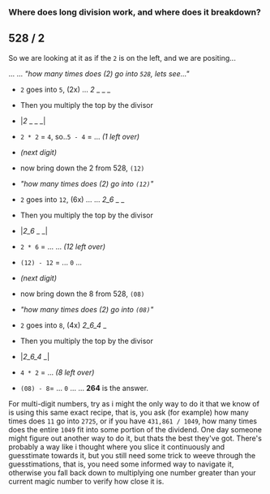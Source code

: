 ### Where does long division work, and where does it breakdown?
## 528 / 2

So we are looking at it as if the `2` is on the left, and we are positing...

... ... *"how many times does (2) go into `528`,       lets see..."*

- `2` goes into `5`, (2x) ...                  _2_ _ _ _
- Then you multiply the top by the divisor
-  |_2_ _ _ _|
- `2 * 2` = `4`, so..`5 - 4` =  ... *(1 left over)*
- *(next digit)*
- now bring down the 2 from 528,   `(12)`

- *"how many times does (2) go into `(12)`"*
- `2` goes into `12`, (6x)  ... ...            _2_6_ _ _
- Then you multiply the top by the divisor
-  |_2_6_ _ _|
- `2 * 6` = ...        ...     *(12 left over)*
- `(12) - 12` = ... `0` ...
- *(next digit)*
- now bring down the 8 from 528,   `(08)`

- *"how many times does (2) go into `(08)`"*
- `2` goes into `8`, (4x)                      _2_6_4_ _
- Then you multiply the top by the divisor
-  |_2_6_4_ _|
- `4 * 2` =            ...    *(8 left over)*
- `(08) - 8`= ... `0`  ... ...              **264**  is the answer.

For multi-digit numbers, try as i might the only way to do it that we know of is using this same exact recipe,
that is, you ask (for example) how many times does `11` go into `2725`, or if you have `431,861 / 1049`, how
many times does the entire `1049` fit into some portion of the dividend. One day someone might figure out
another way to do it, but thats the best they've got. There's probably a way like i thought where you
slice it continuously and guesstimate towards it, but you still need some trick to weeve through the
guesstimations, that is, you need some informed way to navigate it, otherwise you fall back down to
multiplying one number greater than your current magic number to verify how close it is.
